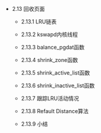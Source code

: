 - 2.13 回收页面

    - 2.13.1 LRU链表

    - 2.13.2 kswapd内核线程

    - 2.13.3 balance\_pgdat函数

    - 2.13.4 shrink\_zone函数

    - 2.13.5 shrink\_active\_list函数

    - 2.13.6 shrink\_inactive\_list函数

    - 2.13.7 跟踪LRU活动情况

    - 2.13.8 Refault Distance算法

    - 2.13.9 小结